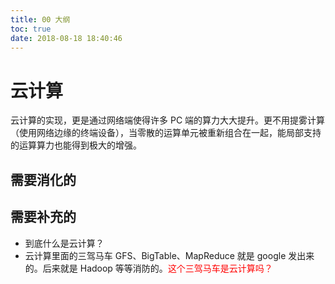```yaml
---
title: 00 大纲
toc: true
date: 2018-08-18 18:40:46
---
```


# 云计算

云计算的实现，更是通过网络端使得许多 PC 端的算力大大提升。更不用提雾计算（使用网络边缘的终端设备），当零散的运算单元被重新组合在一起，能局部支持的运算算力也能得到极大的增强。



## 需要消化的



## 需要补充的

- 到底什么是云计算？
- 云计算里面的三驾马车 GFS、BigTable、MapReduce 就是 google 发出来的。后来就是 Hadoop 等等消防的。<span style="color:red;">这个三驾马车是云计算吗？</span>
